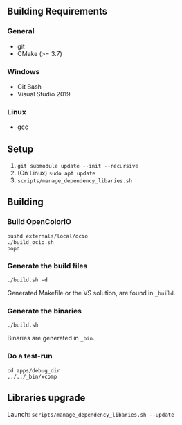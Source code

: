 ## Building Requirements

### General
- git
- CMake (>= 3.7)

### Windows
- Git Bash
- Visual Studio 2019

### Linux
- gcc

## Setup

1. `git submodule update --init --recursive`
1. (On Linux) `sudo apt update`
1. `scripts/manage_dependency_libaries.sh`

## Building

### Build OpenColorIO
```
pushd externals/local/ocio
./build_ocio.sh
popd
```

### Generate the build files
```
./build.sh -d
```
Generated Makefile or the VS solution, are found in `_build`.

### Generate the binaries
```
./build.sh
```
Binaries are generated in `_bin`.

### Do a test-run
```
cd apps/debug_dir
../../_bin/xcomp
```

## Libraries upgrade

Launch: `scripts/manage_dependency_libaries.sh --update`

